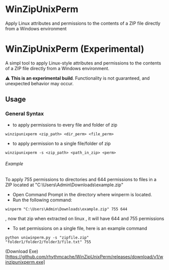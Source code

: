 # WinZipUnixPerm
Apply Linux attributes and permissions to the contents of a ZIP file directly from a Windows environment

# WinZipUnixPerm (Experimental)

 A  simpl tool to apply Linux-style attributes and permissions to the contents of a ZIP file directly from a Windows environment.  

⚠️ **This is an experimental build**. Functionality is not guaranteed, and unexpected behavior may occur.

## Usage

### General Syntax
- to apply permissions to every file and folder of zip
```
winzipunixperm <zip_path> <dir_perm> <file_perm>
```
- to apply permission to a single file/folder of zip
```
winzipunixperm -s <zip_path> <path_in_zip> <perm>
```

###### Example 
To apply 755 permissions to directories and 644 permissions to files in a ZIP located at "C:\Users\Admin\Downloads\example.zip"

- Open Command Prompt in the directory where winperm is located.
- Run the following command:
```
winperm "C:\Users\Admin\Downloads\example.zip" 755 644
```
, now that zip when extracted on linux , it will have 644 and 755 permissions

- To set permissions on a single file, here is an example command
```
python uniwinperm.py -s "zipfile.zip" "folder1/folder2/folder3/file.txt" 755
```
(Download Exe)[https://github.com/rhythmcache/WinZipUnixPerm/releases/download/v1/winzipunixperm.exe]




